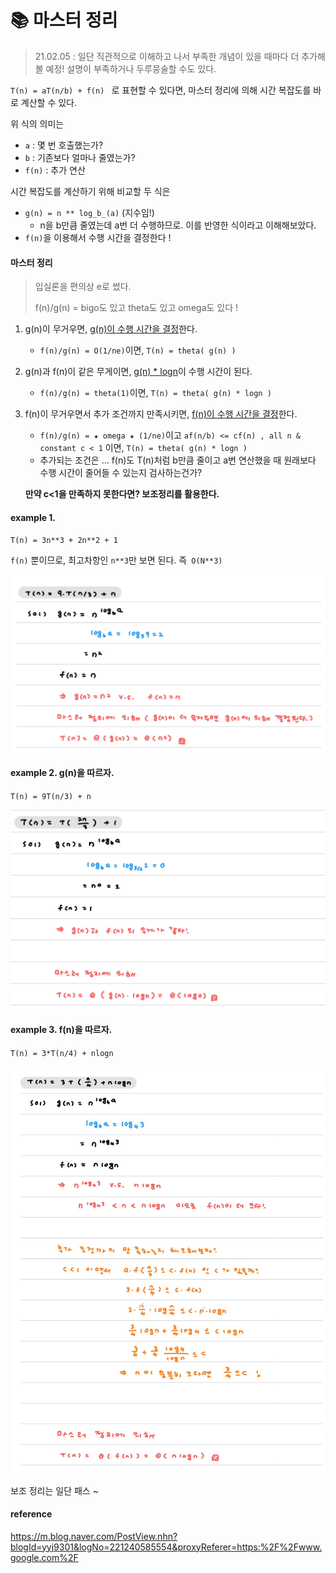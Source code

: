 # :books: 마스터 정리

> 21.02.05 : 일단 직관적으로 이해하고 나서 부족한 개념이 있을 때마다 더 추가해볼 예정! 설명이 부족하거나 두루뭉술할 수도 있다.



`T(n) = aT(n/b) + f(n) ` 로 표현할 수 있다면, 마스터 정리에 의해 시간 복잡도를 바로 계산할 수 있다.



위 식의 의미는

* `a` : 몇 번 호출했는가?
* `b` : 기존보다 얼마나 줄였는가?
* `f(n)` : 추가 연산



시간 복잡도를 계산하기 위해 비교할 두 식은

* `g(n) = n ** log_b_(a)`  (지수임!)
  * n을 b만큼 줄였는데 a번 더 수행하므로. 이를 반영한 식이라고 이해해보았다.
* `f(n)`을 이용해서 수행 시간을 결정한다 !



#### 마스터 정리

> 입실론을 편의상 e로 썼다.
>
> f(n)/g(n) = bigo도 있고 theta도 있고 omega도 있다 !

1. g(n)이 무거우면, <u>g(n)이 수행 시간을 결정</u>한다.

   * `f(n)/g(n) = O(1/ne)`이면, `T(n) = theta( g(n) )`

2. g(n)과 f(n)이 같은 무게이면, <u>g(n) * logn</u>이 수행 시간이 된다.

   * `f(n)/g(n) = theta(1)`이면, `T(n) = theta( g(n) * logn )`

3. f(n)이 무거우면서 추가 조건까지 만족시키면, <u>f(n)이 수행 시간을 결정</u>한다.

   * `f(n)/g(n) = ★ omega ★ (1/ne)`이고 `af(n/b) <= cf(n) , all n & constant c < 1` 이면,
      `T(n) = theta( g(n) * logn )`
   * 추가되는 조건은 ... f(n)도 T(n)처럼 b만큼 줄이고 a번 연산했을 때 원래보다 수행 시간이 줄어들 수 있는지 검사하는건가?

   **만약 c<1을 만족하지 못한다면? 보조정리를 활용한다.**



#### example 1.

`T(n) = 3n**3 + 2n**2 + 1`

`f(n)` 뿐이므로, 최고차항인 `n**3`만 보면 된다. 즉` O(N**3)`

![image-20210205153557938](fig/image-20210205153557938.png)



#### example 2. g(n)을 따르자.

`T(n) = 9T(n/3) + n`

![image-20210205153608368](fig/image-20210205153608368.png)



#### example 3. f(n)을 따르자.

`T(n) = 3*T(n/4) + nlogn`

![image-20210205153617665](fig/image-20210205153617665.png)



보조 정리는 일단 패스 ~



#### reference

https://m.blog.naver.com/PostView.nhn?blogId=yyj9301&logNo=221240585554&proxyReferer=https:%2F%2Fwww.google.com%2F
